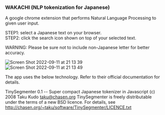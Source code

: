 ### WAKACHI (NLP tokenization for Japanese)
A google chrome extension that performs Natural Language Processing to given user input.

STEP1: select a Japanese text on your browser.<br/>
STEP2: click the search icon shown on top of your selected text.<br/>

WARNING: Please be sure not to include non-Japanese letter for better accuracy.<br/>

![Screen Shot 2022-09-11 at 21 13 39](https://user-images.githubusercontent.com/64245507/189753724-4c5c3f6d-57ea-48ff-89e3-f951d6ab28de.png)
![Screen Shot 2022-09-11 at 21 13 49](https://user-images.githubusercontent.com/64245507/189753734-9dcd2f6d-9336-4431-8316-4ba1cee986a5.png)

The app uses the below technology. Refer to their official documentation for details.

TinySegmenter 0.1 -- Super compact Japanese tokenizer in Javascript
(c) 2008 Taku Kudo <taku@chasen.org>
TinySegmenter is freely distributable under the terms of a new BSD licence.
 For details, see http://chasen.org/~taku/software/TinySegmenter/LICENCE.txt
